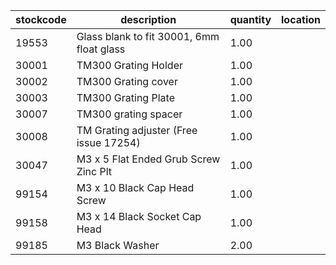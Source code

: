 |stockcode|description|quantity|location|
|---------|-----------|--------|--------|
|19553|Glass blank to fit 30001, 6mm float glass|1.00||
|30001|TM300 Grating Holder|1.00||
|30002|TM300 Grating cover|1.00||
|30003|TM300 Grating Plate|1.00||
|30007|TM300 grating spacer|1.00||
|30008|TM Grating adjuster (Free issue 17254)|1.00||
|30047|M3 x 5 Flat Ended Grub Screw Zinc Plt|1.00||
|99154|M3 x 10 Black Cap Head Screw|1.00||
|99158|M3 x 14 Black Socket Cap Head|1.00||
|99185|M3 Black Washer|2.00||

